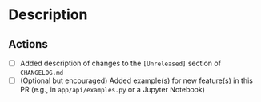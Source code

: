 <!-- Thank you for contributing to mol-view-spec -->

# Description


## Actions

- [ ] Added description of changes to the `[Unreleased]` section of `CHANGELOG.md`
- [ ] (Optional but encouraged) Added example(s) for new feature(s) in this PR (e.g., in `app/api/examples.py` or a Jupyter Notebook)